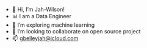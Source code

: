 - 👋 Hi, I’m Jah-Wilson!
- 📊 I am a Data Engineer 
- 🌱 I’m exploring machine learning 
- 💞️ I’m looking to collaborate on open source project
- 📫 gbelleyjah@icloud.com

<!---
jwteeba/jwteeba is a ✨ special ✨ repository because its `README.md` (this file) appears on your GitHub profile.
You can click the Preview link to take a look at your changes.
--->
